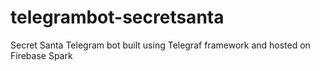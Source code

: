 # telegrambot-secretsanta
Secret Santa Telegram bot built using Telegraf framework and hosted on Firebase Spark
